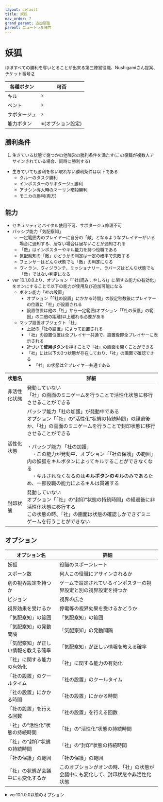 ```yaml
---
layout: default
title: 妖狐
nav_order: 7
grand_parent: 追加役職
parent: ニュートラル陣営
---
```


# 妖狐

ほぼすべての勝利を奪いとることが出来る第三陣営役職、Nushigamiさん提案、チケット番号:[2](https://github.com/yukieiji/ExtremeRoles/issues/2)

|  各種ボタン |  可否  |
| ---- | ---- |
|  キル  | ☓ |
|  ベント  | ☓ |
|  サボタージュ  | ☓ |
|  能力ボタン  | ※(オプション設定) |


## 勝利条件
1. 生きている状態で幾つかの他陣営の勝利条件を満たす(この役職が複数人アサインされている場合、同時に勝利する)
- 生きていても勝利を奪い取れない勝利条件は以下である
  - クルーのタスク勝利
  - インポスターのサボタージュ勝利
  - アサシン導入時のマーリン暗殺勝利
  - モニカの勝利(両方)

## 能力
- セキュリティとバイタル使用不可、サボタージュ修理不可
- パッシブ能力「気配察知」
  - 一定範囲内のプレイヤーに自分の「敵」となるようなプレイヤーがいる場合に通知する、居ない場合は居ないことが通知される
  - 「敵」はインポスターやキル能力を持つ役職である
  - 気配察知の「敵」かどうかの判定は一定の確率で失敗する
  - フェンサーはどんな状態でも「敵」の判定になる
  - ヴィラン、ヴィジランテ、ミッショナリー、ラバーズはどんな状態でも「敵」ではない判定になる
- ver 10.1.0.0より、オプション「「社(読み：やしろ)」に関する能力の有効化」をオンにすることで以下の能力が使用及び追加可能になる
  - ボタン能力「社の設置」
    - オプション「「社の設置」にかかる時間」の設定秒数後にプレイヤーの位置に「社」が設置される
    - 設置位置は他の「社」から一定範囲(オプション「「社の保護」の範囲」の二倍の距離)以上離れる必要がある
  - マップ設置オブジェクト「社」
    - 上記の「社の設置」によって設置される
    - 「社」の設置位置は全プレイヤー共通で、設置後即全プレイヤーに表示される
    - 近づいて**使用ボタン**を押すことで「社」の画面を開くことができる
    - 「社」には以下の3つ状態が存在しており、「社」の画面で確認できる
      - 「社」の状態は全プレイヤー共通である


|  状態名 |  詳細  |
| --- | --- |
|  非活性化状態  | 発動していない<br>「社」の画面のミニゲームを行うことで活性化状態に移行させることができる |
|  活性化状態  | パッシブ能力「社の加護」が発動中である<br>オプション「「社」の”活性化”状態の持続時間」の経過後か、「社」の画面のミニゲームを行うことで封印状態に移行させることができる<br><br> ・パッシブ能力 「社の加護」<br>　・この能力が発動中、オプション「「社の保護」の範囲」内の妖狐をキルボタンによってキルすることができなくなる<br> 　・キルされなくなるのは**キルボタンのキル**のみであるため、一部役職の能力によるキルは貫通する |
|  封印状態  | 発動していない<br>オプション「「社」の”封印”状態の持続時間」の経過後に非活性化状態に移行する<br>この状態の時、「社」の画面は状態の確認しかできずミニゲームを行うことができない |



## オプション


|  オプション名 |  詳細  |
| ---- | ---- |
|  妖狐  | 役職のスポーンレート |
|  スポーン数  | 何人この役職にアサインされるか |
|  別の視界設定を持つか  |  ゲームで設定されているインポスターの視界設定と別の視界設定を持つか  |
|  ビジョン  |  視界の広さ  |
|  視界効果を受けるか  |  停電等の視界効果を受けるかどうか  |
|  「気配察知」の範囲  |  「気配察知」の範囲  |
|  「気配察知」の発動間隔  |  「気配察知」の発動間隔  |
|  「気配察知」が正しい情報を教える確率  |  「気配察知」が正しい情報を教える確率  |
|  「社」に関する能力の有効化  |  「社」に関する能力の有効化  |
|  「社の設置」のクールタイム  |  「社の設置」のクールタイム  |
|  「社の設置」にかかる時間  |  「社の設置」にかかる時間  |
|  「社の設置」を行える回数  |  「社の設置」を行える回数  |
|  「社」の”活性化”状態の持続時間  |  「社」の”活性化”状態の持続時間  |
|  「社」の”封印”状態の持続時間  |  「社」の”封印”状態の持続時間  |
|  「社の保護」の範囲  |  「社の保護」の範囲  |
|  「社」の状態が会議中にも変化するか  |  このオプションがオンの時、「社」の状態が会議中にも変化して、封印状態や非活性化状態  |




<details>
<summary>ver10.1.0.0以前のオプション</summary>

|  オプション名 |  詳細  |
| ---- | ---- |
|  妖狐  | 役職のスポーンレート |
|  スポーン数  | 何人この役職にアサインされるか |
|  別の視界設定を持つか  |  ゲームで設定されているインポスターの視界設定と別の視界設定を持つか  |
|  ビジョン  |  視界の広さ  |
|  視界効果を受けるか  |  停電等の視界効果を受けるかどうか  |
|  「気配察知」の範囲  |  「気配察知」の範囲  |
|  「気配察知」の発動間隔  |  「気配察知」の発動間隔  |
|  「気配察知」が正しい情報を教える確率  |  「気配察知」が正しい情報を教える確率  |

</details>
